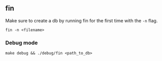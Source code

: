 ## fin

Make sure to create a db by running fin for the first time with
the `-n` flag.
```
fin -n <filename>
```

### Debug mode
```
make debug && ./debug/fin <path_to_db>
```
